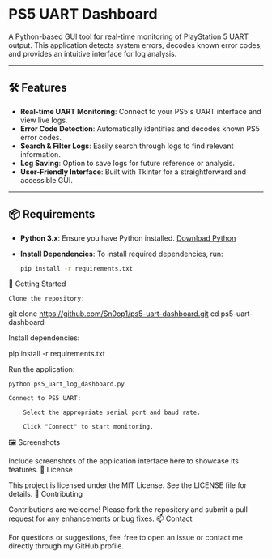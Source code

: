 # PS5 UART Dashboard

A Python-based GUI tool for real-time monitoring of PlayStation 5 UART output. This application detects system errors, decodes known error codes, and provides an intuitive interface for log analysis.

---

## 🛠️ Features

- **Real-time UART Monitoring**: Connect to your PS5's UART interface and view live logs.
- **Error Code Detection**: Automatically identifies and decodes known PS5 error codes.
- **Search & Filter Logs**: Easily search through logs to find relevant information.
- **Log Saving**: Option to save logs for future reference or analysis.
- **User-Friendly Interface**: Built with Tkinter for a straightforward and accessible GUI.

---

## 📦 Requirements

- **Python 3.x**: Ensure you have Python installed. [Download Python](https://www.python.org/downloads/)
- **Install Dependencies**: To install required dependencies, run:
  
  ```bash
  pip install -r requirements.txt

🚀 Getting Started

    Clone the repository:

git clone https://github.com/Sn0op1/ps5-uart-dashboard.git
cd ps5-uart-dashboard

Install dependencies:

pip install -r requirements.txt

Run the application:

    python ps5_uart_log_dashboard.py

    Connect to PS5 UART:

        Select the appropriate serial port and baud rate.

        Click "Connect" to start monitoring.

🖼️ Screenshots

Include screenshots of the application interface here to showcase its features.
📄 License

This project is licensed under the MIT License. See the LICENSE file for details.
🤝 Contributing

Contributions are welcome! Please fork the repository and submit a pull request for any enhancements or bug fixes.
📫 Contact

For questions or suggestions, feel free to open an issue or contact me directly through my GitHub profile.


